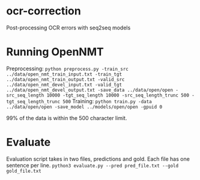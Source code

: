 # ocr-correction
Post-processing OCR errors with seq2seq models

# Running OpenNMT
Preprocessing: 
`python preprocess.py -train_src ../data/open_nmt_train_input.txt -train_tgt ../data/open_nmt_train_output.txt -valid_src ../data/open_nmt_devel_input.txt -valid_tgt ../data/open_nmt_devel_output.txt -save_data ../data/open/open -src_seq_length 10000 -tgt_seq_length 10000 -src_seq_length_trunc 500 -tgt_seq_length_trunc 500`
Training: 
`python train.py -data ../data/open/open -save_model ../models/open/open -gpuid 0`

99% of the data is within the 500 character limit.

# Evaluate

Evaluation script takes in two files, predictions and gold. Each file has one sentence per line.
`python3 evaluate.py --pred pred_file.txt --gold gold_file.txt`

